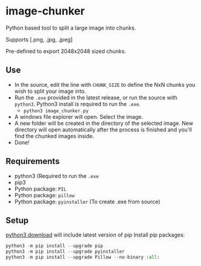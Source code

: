 # image-chunker
Python based tool to split a large image into chunks.

Supports [.png, .jpg, .jpeg]

Pre-defined to export 2048x2048 sized chunks.

## Use
- In the source, edit the line with `CHUNK_SIZE` to define the NxN chunks you wish to split your image into.
- Run the `.exe` provided in the latest release, or run the source with `python3`.  Python3 install is required to run the `.exe`.
  - `python3 image_chunker.py`
- A windows file explorer will open. Select the image.
- A new folder will be created in the directory of the selected image. New directory will open automatically after the process is finished and you'll find the chunked images inside.
- Done!

## Requirements
- python3 (Required to run the `.exe`
- pip3
- Python package: `PIL`
- Python package: `pillow`
- Python package: `pyinstaller` (To create .exe from source)

## Setup
[python3 download](https://www.python.org/downloads/) will include latest version of pip
Install pip packages:
```python
python3 -m pip install --upgrade pip
python3 -m pip install --upgrade pyinstaller
python3 -m pip install --upgrade Pillow --no-binary :all:
```

